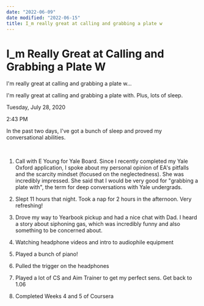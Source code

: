 ```yaml
---
date: "2022-06-09"
date modified: "2022-06-15"
title: I_m really great at calling and grabbing a plate w
---
```


# I_m Really Great at Calling and Grabbing a Plate W
I'm really great at calling and grabbing a plate w…

I'm really great at calling and grabbing a plate with. Plus, lots of sleep.

Tuesday, July 28, 2020

2:43 PM

In the past two days, I've got a bunch of sleep and proved my conversational abilities.

 

1. Call with E Young for Yale Board. Since I recently completed my Yale Oxford application, I spoke about my personal opinion of EA's pitfalls and the scarcity mindset (focused on the neglectedness). She was incredibly impressed. She said that I would be very good for "grabbing a plate with", the term for deep conversations with Yale undergrads.

2. Slept 11 hours that night. Took a nap for 2 hours in the afternoon. Very refreshing!

3. Drove my way to Yearbook pickup and had a nice chat with Dad. I heard a story about siphoning gas, which was incredibly funny and also something to be concerned about.

4. Watching headphone videos and intro to audiophile equipment

5. Played a bunch of piano!

6. Pulled the trigger on the headphones

7. Played a lot of CS and Aim Trainer to get my perfect sens. Get back to 1.06

8. Completed Weeks 4 and 5 of Coursera
